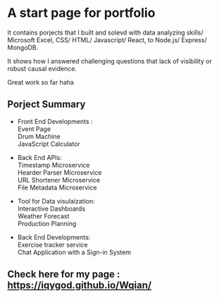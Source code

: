 # A start page for portfolio

It contains porjects that I built and solevd with data analyzing skills/ Microsoft Excel, CSS/ HTML/ Javascript/ React, to Node.js/ Express/ MongoDB.

It shows how I answered challenging questions that lack of visibility or robust causal evidence.

Great work so far haha

## Porject Summary
- Front End Developments : 
<br>Event Page
<br>Drum Machine
<br>JavaScript Calculator

- Back End APIs:
<br>Timestamp Microservice
<br>Hearder Parser Microservice
<br>URL Shortener Microservice
<br>File Metadata Microservice

- Tool for Data visulaization:
<br>Interactive Dashboards
<br>Weather Forecast
<br>Production Planning

- Back End Developments:
<br>Exercise tracker service
<br>Chat Application with a Sign-in System


## Check here for my page : https://iqygod.github.io/Wqian/
